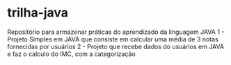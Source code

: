 # trilha-java
Repositório para armazenar práticas do aprendizado da linguagem JAVA
1 - Projeto Simples em JAVA que consiste em calcular uma média de 3 notas fornecidas por usuários 
2 - Projeto que recebe dados do usuários em JAVA e faz o calculo do IMC, com a categorização 

